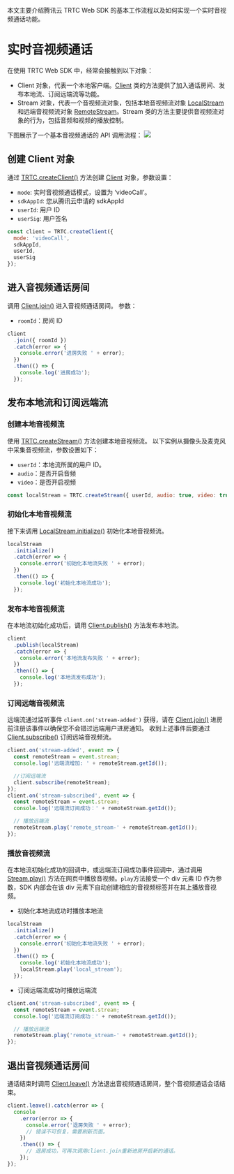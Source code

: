 本文主要介绍腾讯云 TRTC Web SDK 的基本工作流程以及如何实现一个实时音视频通话功能。

# 实时音视频通话

在使用 TRTC Web SDK 中，经常会接触到以下对象：

- Client 对象，代表一个本地客户端。[Client](https://trtc-1252463788.file.myqcloud.com/web/docs/Client.html) 类的方法提供了加入通话房间、发布本地流、订阅远端流等功能。
- Stream 对象，代表一个音视频流对象，包括本地音视频流对象 [LocalStream](https://trtc-1252463788.file.myqcloud.com/web/docs/LocalStream.html) 和远端音视频流对象 [RemoteStream](https://trtc-1252463788.file.myqcloud.com/web/docs/RemoteStream.html)。Stream 类的方法主要提供音视频流对象的行为，包括音频和视频的播放控制。

下图展示了一个基本音视频通话的 API 调用流程：
![](https://trtc-1252463788.file.myqcloud.com/web/docs/assets/api-call-sequence.png)

## 创建 Client 对象

通过 [TRTC.createClient()](https://trtc-1252463788.file.myqcloud.com/web/docs/TRTC.html#.createClient) 方法创建 [Client](https://trtc-1252463788.file.myqcloud.com/web/docs/Client.html) 对象，参数设置：<br>

- `mode`: 实时音视频通话模式，设置为 ‘videoCall’。
- `sdkAppId`: 您从腾讯云申请的 sdkAppId
- `userId`: 用户 ID
- `userSig`: 用户签名

```javascript
const client = TRTC.createClient({
  mode: 'videoCall',
  sdkAppId,
  userId,
  userSig
});
```

## 进入音视频通话房间

调用 [Client.join()](https://trtc-1252463788.file.myqcloud.com/web/docs/Client.html#join) 进入音视频通话房间。
参数：

- `roomId`：房间 ID

```javascript
client
  .join({ roomId })
  .catch(error => {
    console.error('进房失败 ' + error);
  })
  .then(() => {
    console.log('进房成功');
  });
```

## 发布本地流和订阅远端流

### 创建本地音视频流

使用 [TRTC.createStream()](https://trtc-1252463788.file.myqcloud.com/web/docs/TRTC.html#.createStream) 方法创建本地音视频流。
以下实例从摄像头及麦克风中采集音视频流，参数设置如下：

- `userId`：本地流所属的用户 ID。
- `audio`：是否开启音频
- `video`：是否开启视频

```javascript
const localStream = TRTC.createStream({ userId, audio: true, video: true });
```

### 初始化本地音视频流

接下来调用 [LocalStream.initialize()](https://trtc-1252463788.file.myqcloud.com/web/docs/LocalStream.html#initialize) 初始化本地音视频流。

```javascript
localStream
  .initialize()
  .catch(error => {
    console.error('初始化本地流失败 ' + error);
  })
  .then(() => {
    console.log('初始化本地流成功');
  });
```

### 发布本地音视频流

在本地流初始化成功后，调用 [Client.publish()](https://trtc-1252463788.file.myqcloud.com/web/docs/Client.html#publish) 方法发布本地流。

```javascript
client
  .publish(localStream)
  .catch(error => {
    console.error('本地流发布失败 ' + error);
  })
  .then(() => {
    console.log('本地流发布成功');
  });
```

### 订阅远端音视频流

远端流通过监听事件 `client.on('stream-added')` 获得，请在 [Client.join()](https://trtc-1252463788.file.myqcloud.com/web/docs/Client.html#join) 进房前注册该事件以确保您不会错过远端用户进房通知。
收到上述事件后要通过 [Client.subscribe()](https://trtc-1252463788.file.myqcloud.com/web/docs/Client.html#subscribe) 订阅远端音视频流。

```javascript
client.on('stream-added', event => {
  const remoteStream = event.stream;
  console.log('远端流增加: ' + remoteStream.getId());

  //订阅远端流
  client.subscribe(remoteStream);
});
client.on('stream-subscribed', event => {
  const remoteStream = event.stream;
  console.log('远端流订阅成功：' + remoteStream.getId());

  // 播放远端流
  remoteStream.play('remote_stream-' + remoteStream.getId());
});
```

### 播放音视频流

在本地流初始化成功的回调中，或远端流订阅成功事件回调中，通过调用 [Stream.play()](https://trtc-1252463788.file.myqcloud.com/web/docs/Stream.html#play) 方法在网页中播放音视频。`play`方法接受一个 div 元素 ID 作为参数，SDK 内部会在该 div 元素下自动创建相应的音视频标签并在其上播放音视频。

- 初始化本地流成功时播放本地流

```javascript
localStream
  .initialize()
  .catch(error => {
    console.error('初始化本地流失败 ' + error);
  })
  .then(() => {
    console.log('初始化本地流成功');
    localStream.play('local_stream');
  });
```

- 订阅远端流成功时播放远端流

```javascript
client.on('stream-subscribed', event => {
  const remoteStream = event.stream;
  console.log('远端流订阅成功：' + remoteStream.getId());

  // 播放远端流
  remoteStream.play('remote_stream-' + remoteStream.getId());
});
```

## 退出音视频通话房间

通话结束时调用 [Client.leave()](https://trtc-1252463788.file.myqcloud.com/web/docs/Client.html#leave) 方法退出音视频通话房间，整个音视频通话会话结束。

```javascript
client.leave().catch(error => {
  console
    .error(error => {
      console.error('退房失败 ' + error);
      // 错误不可恢复，需要刷新页面。
    })
    .then(() => {
      // 退房成功，可再次调用client.join重新进房开启新的通话。
    });
});
```
